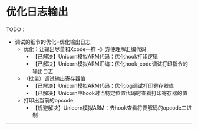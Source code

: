 # 优化日志输出

TODO：

* 调试的细节的优化=优化输出日志
  * 优化：让输出尽量和Xcode一样 -》方便理解汇编代码
    * 【已解决】Unicorn模拟ARM代码：优化hook打印逻辑
    * 【已解决】Unicorn模拟ARM汇编：优化hook_code调试打印指令的输出日志
  * （批量）调试输出寄存器值
    * 【已解决】Unicorn模拟ARM代码：优化log调试打印寄存器值
    * 【已解决】Unicorn中hook时当特定位置代码时查看打印寄存器的值
  * 打印出当前的opcode
    * 【规避解决】Unicorn模拟ARM：去hook查看将要解码的opcode二进制

---
